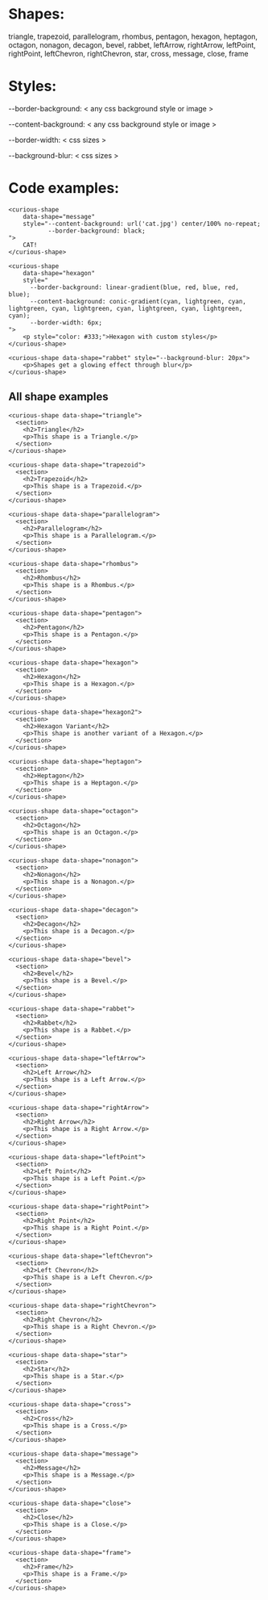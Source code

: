 # Shapes:

triangle, trapezoid, parallelogram, rhombus, pentagon, hexagon, heptagon,
octagon, nonagon, decagon, bevel, rabbet, leftArrow, rightArrow, leftPoint,
rightPoint, leftChevron, rightChevron, star, cross, message, close, frame

# Styles:

--border-background: &lt; any css background style or image >

--content-background: &lt; any css background style or image >

--border-width: &lt; css sizes >

--background-blur: &lt; css sizes >

# Code examples:

    <curious-shape 
        data-shape="message"
        style="--content-background: url('cat.jpg') center/100% no-repeat; 
               --border-background: black;
    ">
        CAT!
    </curious-shape>

    <curious-shape
        data-shape="hexagon"
        style="
          --border-background: linear-gradient(blue, red, blue, red, blue);
          --content-background: conic-gradient(cyan, lightgreen, cyan, lightgreen, cyan, lightgreen, cyan, lightgreen, cyan, lightgreen, cyan);
          --border-width: 6px;
    ">
        <p style="color: #333;">Hexagon with custom styles</p>
    </curious-shape>

    <curious-shape data-shape="rabbet" style="--background-blur: 20px">
        <p>Shapes get a glowing effect through blur</p>
    </curious-shape>

## All shape examples

    <curious-shape data-shape="triangle">
      <section>
        <h2>Triangle</h2>
        <p>This shape is a Triangle.</p>
      </section>
    </curious-shape>

    <curious-shape data-shape="trapezoid">
      <section>
        <h2>Trapezoid</h2>
        <p>This shape is a Trapezoid.</p>
      </section>
    </curious-shape>

    <curious-shape data-shape="parallelogram">
      <section>
        <h2>Parallelogram</h2>
        <p>This shape is a Parallelogram.</p>
      </section>
    </curious-shape>

    <curious-shape data-shape="rhombus">
      <section>
        <h2>Rhombus</h2>
        <p>This shape is a Rhombus.</p>
      </section>
    </curious-shape>

    <curious-shape data-shape="pentagon">
      <section>
        <h2>Pentagon</h2>
        <p>This shape is a Pentagon.</p>
      </section>
    </curious-shape>

    <curious-shape data-shape="hexagon">
      <section>
        <h2>Hexagon</h2>
        <p>This shape is a Hexagon.</p>
      </section>
    </curious-shape>

    <curious-shape data-shape="hexagon2">
      <section>
        <h2>Hexagon Variant</h2>
        <p>This shape is another variant of a Hexagon.</p>
      </section>
    </curious-shape>

    <curious-shape data-shape="heptagon">
      <section>
        <h2>Heptagon</h2>
        <p>This shape is a Heptagon.</p>
      </section>
    </curious-shape>

    <curious-shape data-shape="octagon">
      <section>
        <h2>Octagon</h2>
        <p>This shape is an Octagon.</p>
      </section>
    </curious-shape>

    <curious-shape data-shape="nonagon">
      <section>
        <h2>Nonagon</h2>
        <p>This shape is a Nonagon.</p>
      </section>
    </curious-shape>

    <curious-shape data-shape="decagon">
      <section>
        <h2>Decagon</h2>
        <p>This shape is a Decagon.</p>
      </section>
    </curious-shape>

    <curious-shape data-shape="bevel">
      <section>
        <h2>Bevel</h2>
        <p>This shape is a Bevel.</p>
      </section>
    </curious-shape>

    <curious-shape data-shape="rabbet">
      <section>
        <h2>Rabbet</h2>
        <p>This shape is a Rabbet.</p>
      </section>
    </curious-shape>

    <curious-shape data-shape="leftArrow">
      <section>
        <h2>Left Arrow</h2>
        <p>This shape is a Left Arrow.</p>
      </section>
    </curious-shape>

    <curious-shape data-shape="rightArrow">
      <section>
        <h2>Right Arrow</h2>
        <p>This shape is a Right Arrow.</p>
      </section>
    </curious-shape>

    <curious-shape data-shape="leftPoint">
      <section>
        <h2>Left Point</h2>
        <p>This shape is a Left Point.</p>
      </section>
    </curious-shape>

    <curious-shape data-shape="rightPoint">
      <section>
        <h2>Right Point</h2>
        <p>This shape is a Right Point.</p>
      </section>
    </curious-shape>

    <curious-shape data-shape="leftChevron">
      <section>
        <h2>Left Chevron</h2>
        <p>This shape is a Left Chevron.</p>
      </section>
    </curious-shape>

    <curious-shape data-shape="rightChevron">
      <section>
        <h2>Right Chevron</h2>
        <p>This shape is a Right Chevron.</p>
      </section>
    </curious-shape>

    <curious-shape data-shape="star">
      <section>
        <h2>Star</h2>
        <p>This shape is a Star.</p>
      </section>
    </curious-shape>

    <curious-shape data-shape="cross">
      <section>
        <h2>Cross</h2>
        <p>This shape is a Cross.</p>
      </section>
    </curious-shape>

    <curious-shape data-shape="message">
      <section>
        <h2>Message</h2>
        <p>This shape is a Message.</p>
      </section>
    </curious-shape>

    <curious-shape data-shape="close">
      <section>
        <h2>Close</h2>
        <p>This shape is a Close.</p>
      </section>
    </curious-shape>

    <curious-shape data-shape="frame">
      <section>
        <h2>Frame</h2>
        <p>This shape is a Frame.</p>
      </section>
    </curious-shape>
